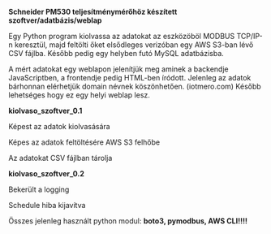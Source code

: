 __Schneider PM530 teljesítménymérőhöz készített szoftver/adatbázis/weblap__

Egy Python program kiolvassa az adatokat az eszközöböl MODBUS TCP/IP-n keresztül, majd feltölti őket elsődleges verizóban
egy AWS S3-ban lévő CSV fájlba. Később pedig egy helyben futó MySQL adatbázisba.

A mért adatokat egy weblapon jelenítjük meg aminek a backendje JavaScriptben, a frontendje pedig HTML-ben íródott.
Jelenleg az adatok bárhonnan elérhetjük domain névnek köszönhetően. (iotmero.com)
Később lehetséges hogy ez egy helyi weblap lesz.

__kiolvaso_szoftver_0.1__

Képest az adatok kiolvasására

Képes az adatok feltöltésére AWS S3 felhőbe

Az adatokat CSV fájlban tárolja

__kiolvaso_szoftver_0.2__

Bekerült a logging

Schedule hiba kijavítva

Összes jelenleg használt python modul: __boto3, pymodbus, AWS CLI!!!!__




